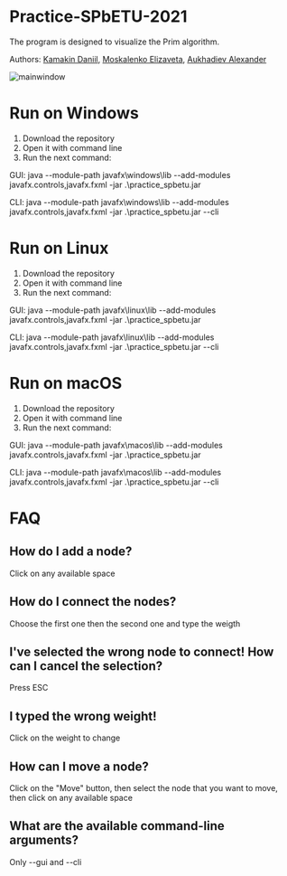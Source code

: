 # Practice-SPbETU-2021

The program is designed to visualize the Prim algorithm.

Authors: [Kamakin Daniil](https://github.com/dkamakin), [Moskalenko Elizaveta](https://github.com/moskalenko9381), [Aukhadiev Alexander](https://github.com/Auhadiev)

![mainwindow](https://user-images.githubusercontent.com/54929583/125579282-23960101-b42e-4d98-99fe-2673d54f1ae8.png)

# Run on Windows

1. Download the repository
2. Open it with command line
3. Run the next command: 

GUI:
java --module-path javafx\windows\lib --add-modules javafx.controls,javafx.fxml -jar .\practice_spbetu.jar

CLI:
java --module-path javafx\windows\lib --add-modules javafx.controls,javafx.fxml -jar .\practice_spbetu.jar --cli


# Run on Linux

1. Download the repository
2. Open it with command line
3. Run the next command: 

GUI:
java --module-path javafx\linux\lib --add-modules javafx.controls,javafx.fxml -jar .\practice_spbetu.jar

CLI:
java --module-path javafx\linux\lib --add-modules javafx.controls,javafx.fxml -jar .\practice_spbetu.jar --cli

# Run on macOS

1. Download the repository
2. Open it with command line
3. Run the next command: 

GUI:
java --module-path javafx\macos\lib --add-modules javafx.controls,javafx.fxml -jar .\practice_spbetu.jar

CLI:
java --module-path javafx\macos\lib --add-modules javafx.controls,javafx.fxml -jar .\practice_spbetu.jar --cli

# FAQ

## How do I add a node?
Сlick on any available space
## How do I connect the nodes?
Choose the first one then the second one and type the weigth
## I've selected the wrong node to connect! How can I cancel the selection?
Press ESC
## I typed the wrong weight!
Click on the weight to change
## How can I move a node?
Click on the "Move" button, then select the node that you want to move, then click on any available space
## What are the available command-line arguments?
Only --gui and --cli
